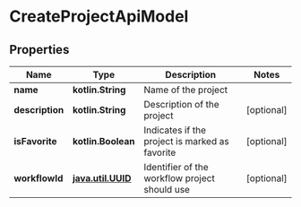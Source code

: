 
# CreateProjectApiModel

## Properties
| Name | Type | Description | Notes |
| ------------ | ------------- | ------------- | ------------- |
| **name** | **kotlin.String** | Name of the project |  |
| **description** | **kotlin.String** | Description of the project |  [optional] |
| **isFavorite** | **kotlin.Boolean** | Indicates if the project is marked as favorite |  [optional] |
| **workflowId** | [**java.util.UUID**](java.util.UUID.md) | Identifier of the workflow project should use |  [optional] |



